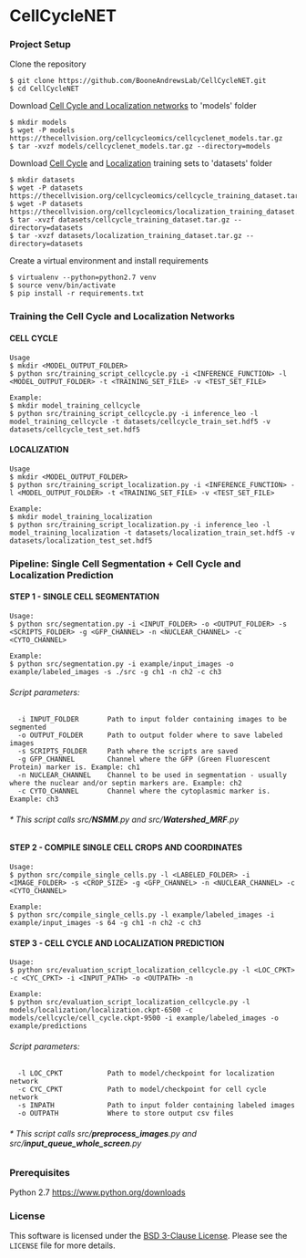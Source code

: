 # CellCycleNET



### Project Setup

Clone the repository
```
$ git clone https://github.com/BooneAndrewsLab/CellCycleNET.git
$ cd CellCycleNET
```

Download [Cell Cycle and Localization networks][cellcyclenet_models] to 'models' folder
```
$ mkdir models
$ wget -P models https://thecellvision.org/cellcycleomics/cellcyclenet_models.tar.gz
$ tar -xvzf models/cellcyclenet_models.tar.gz --directory=models
```

Download [Cell Cycle][cellcycle_training_dataset] and [Localization][localization_training_dataset] training sets to 'datasets' folder
```
$ mkdir datasets
$ wget -P datasets https://thecellvision.org/cellcycleomics/cellcycle_training_dataset.tar.gz
$ wget -P datasets https://thecellvision.org/cellcycleomics/localization_training_dataset.tar.gz
$ tar -xvzf datasets/cellcycle_training_dataset.tar.gz --directory=datasets
$ tar -xvzf datasets/localization_training_dataset.tar.gz --directory=datasets
```

Create a virtual environment and install requirements
```
$ virtualenv --python=python2.7 venv
$ source venv/bin/activate
$ pip install -r requirements.txt
```

### Training the Cell Cycle and Localization Networks

#### CELL CYCLE

```
Usage
$ mkdir <MODEL_OUTPUT_FOLDER>
$ python src/training_script_cellcycle.py -i <INFERENCE_FUNCTION> -l <MODEL_OUTPUT_FOLDER> -t <TRAINING_SET_FILE> -v <TEST_SET_FILE>

Example:
$ mkdir model_training_cellcycle
$ python src/training_script_cellcycle.py -i inference_leo -l model_training_cellcycle -t datasets/cellcycle_train_set.hdf5 -v datasets/cellcycle_test_set.hdf5
```

#### LOCALIZATION

```
Usage
$ mkdir <MODEL_OUTPUT_FOLDER>
$ python src/training_script_localization.py -i <INFERENCE_FUNCTION> -l <MODEL_OUTPUT_FOLDER> -t <TRAINING_SET_FILE> -v <TEST_SET_FILE>

Example:
$ mkdir model_training_localization
$ python src/training_script_localization.py -i inference_leo -l model_training_localization -t datasets/localization_train_set.hdf5 -v datasets/localization_test_set.hdf5
```

### Pipeline: Single Cell Segmentation + Cell Cycle and Localization Prediction

#### STEP 1 - SINGLE CELL SEGMENTATION
```
Usage: 
$ python src/segmentation.py -i <INPUT_FOLDER> -o <OUTPUT_FOLDER> -s <SCRIPTS_FOLDER> -g <GFP_CHANNEL> -n <NUCLEAR_CHANNEL> -c <CYTO_CHANNEL>

Example:
$ python src/segmentation.py -i example/input_images -o example/labeled_images -s ./src -g ch1 -n ch2 -c ch3
```

###### Script parameters:
```
  -i INPUT_FOLDER       Path to input folder containing images to be segmented
  -o OUTPUT_FOLDER      Path to output folder where to save labeled images
  -s SCRIPTS_FOLDER     Path where the scripts are saved
  -g GFP_CHANNEL        Channel where the GFP (Green Fluorescent Protein) marker is. Example: ch1
  -n NUCLEAR_CHANNEL    Channel to be used in segmentation - usually where the nuclear and/or septin markers are. Example: ch2
  -c CYTO_CHANNEL       Channel where the cytoplasmic marker is. Example: ch3
```

######  _* This script calls src/**NSMM**.py and src/**Watershed_MRF**.py_


#### STEP 2 - COMPILE SINGLE CELL CROPS AND COORDINATES
```
Usage: 
$ python src/compile_single_cells.py -l <LABELED_FOLDER> -i <IMAGE_FOLDER> -s <CROP_SIZE> -g <GFP_CHANNEL> -n <NUCLEAR_CHANNEL> -c <CYTO_CHANNEL>

Example:
$ python src/compile_single_cells.py -l example/labeled_images -i example/input_images -s 64 -g ch1 -n ch2 -c ch3
```

#### STEP 3 - CELL CYCLE AND LOCALIZATION PREDICTION

```
Usage:
$ python src/evaluation_script_localization_cellcycle.py -l <LOC_CPKT> -c <CYC_CPKT> -i <INPUT_PATH> -o <OUTPATH> -n

Example:
$ python src/evaluation_script_localization_cellcycle.py -l models/localization/localization.ckpt-6500 -c models/cellcycle/cell_cycle.ckpt-9500 -i example/labeled_images -o example/predictions
```

###### Script parameters:
```
  -l LOC_CPKT           Path to model/checkpoint for localization network
  -c CYC_CPKT           Path to model/checkpoint for cell cycle network
  -s INPATH             Path to input folder containing labeled images
  -o OUTPATH            Where to store output csv files
```
###### _* This script calls src/**preprocess_images**.py and src/**input_queue_whole_screen**.py_

### Prerequisites
Python 2.7 https://www.python.org/downloads

### License
This software is licensed under the [BSD 3-Clause License][BSD3]. Please see the 
``LICENSE`` file for more details.

[cellcyclenet_models]: https://thecellvision.org/cellcycleomics/cyclenet_models.tar.gz
[cellcycle_training_dataset]: https://thecellvision.org/cellcycleomics/cellcycle_training_dataset.tar.gz
[localization_training_dataset]: https://thecellvision.org/cellcycleomics/localization_training_dataset.tar.gz
[BSD3]: https://opensource.org/license/bsd-3-clause